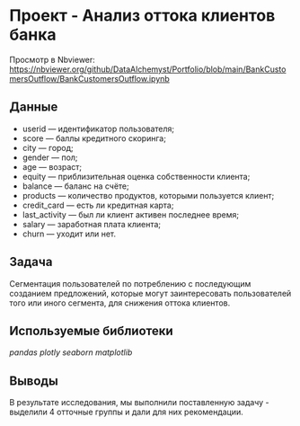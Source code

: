 # Проект - Анализ оттока клиентов банка

Просмотр в Nbviewer:
https://nbviewer.org/github/DataAlchemyst/Portfolio/blob/main/BankCustomersOutflow/BankCustomersOutflow.ipynb

## Данные

 - userid — идентификатор пользователя;
 - score — баллы кредитного скоринга;
 - city — город;
 - gender — пол;
 - age — возраст;
 - equity — приблизительная оценка собственности клиента;
 - balance — баланс на счёте;
 - products — количество продуктов, которыми пользуется клиент; 
 - credit_card — есть ли кредитная карта;
 - last_activity — был ли клиент активен последнее время;
 - salary — заработная плата клиента;
 - churn — уходит или нет.

## Задача

Cегментация пользователей по потреблению с последующим созданием предложений, которые могут заинтересовать пользователей того или иного сегмента, для снижения оттока клиентов.

## Используемые библиотеки
*pandas* *plotly* *seaborn* *matplotlib*

## Выводы

В результате исследования, мы выполнили поставленную задачу - выделили 4 отточные группы и дали для них рекомендации.